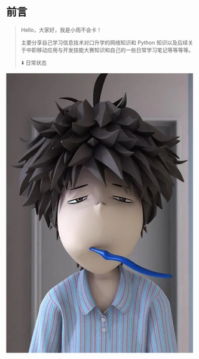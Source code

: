 # 前言

> Hello，大家好，我是小雨不会卡！
>
> 主要分享自己学习信息技术对口升学的网络知识和 Python 知识以及后续关于中职移动应用与开发技能大赛知识和自己的一些日常学习笔记等等等等。
>
> ⬇️ 日常状态

![小雨的生活状态](./assets/IMG_0875.WEBP)
